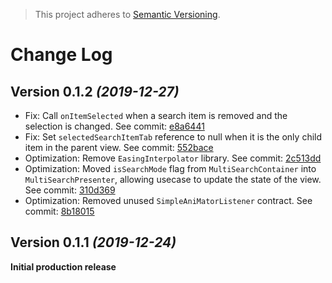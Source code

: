 > This project adheres to [Semantic Versioning](http://semver.org/).

Change Log
==========

Version 0.1.2 *(2019-12-27)*
----------------------------

* Fix: Call `onItemSelected` when a search item is removed and the selection is changed. See commit: [e8a6441](https://github.com/AniTrend/material-multi-search/commit/e8a6441c2c222d5526be42a55c0aa942813006aa)
* Fix: Set `selectedSearchItemTab` reference to null when it is the only child item in the parent view. See commit: [552bace](https://github.com/AniTrend/material-multi-search/commit/552bace35a4cd55d8f3e9ae31f09b9d033306410)
* Optimization: Remove `EasingInterpolator` library. See commit: [2c513dd](https://github.com/AniTrend/material-multi-search/commit/2c513dd2d122f897ea9be70bd59a5535e40c0587)
* Optimization: Moved `isSearchMode` flag from `MultiSearchContainer` into `MultiSearchPresenter`, allowing usecase to update the state of the view. See commit: [310d369](https://github.com/AniTrend/material-multi-search/commit/310d369666927dfda197f7ba6aa13912f8d0303a)
* Optimization: Removed unused `SimpleAniMatorListener` contract. See commit: [8b18015](https://github.com/AniTrend/material-multi-search/commit/8b18015f8a018d5abc915d97d862e20293754044)


Version 0.1.1 *(2019-12-24)*
----------------------------

**Initial production release**
